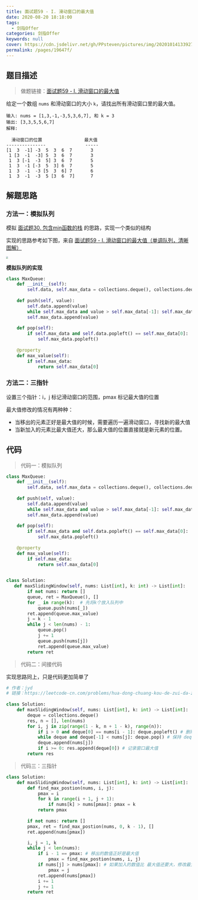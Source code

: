 ```yaml
---
title: 面试题59 - I. 滑动窗口的最大值
date: 2020-08-20 18:18:00
tags: 
  - 剑指Offer
categories: 剑指Offer
keywords: null
cover: https://cdn.jsdelivr.net/gh/PPsteven/pictures/img/20201014133927.png
permalink: /pages/19647f/
---
```


## 题目描述

> 做题链接：[面试题59 - I. 滑动窗口的最大值](https://leetcode-cn.com/problems/hua-dong-chuang-kou-de-zui-da-zhi-lcof/)

给定一个数组 `nums` 和滑动窗口的大小 `k`，请找出所有滑动窗口里的最大值。

```
输入: nums = [1,3,-1,-3,5,3,6,7], 和 k = 3
输出: [3,3,5,5,6,7] 
解释: 

  滑动窗口的位置                最大值
---------------               -----
[1  3  -1] -3  5  3  6  7       3
 1 [3  -1  -3] 5  3  6  7       3
 1  3 [-1  -3  5] 3  6  7       5
 1  3  -1 [-3  5  3] 6  7       5
 1  3  -1  -3 [5  3  6] 7       6
 1  3  -1  -3  5 [3  6  7]      7
```

<!--more-->

## 解题思路

### 方法一：模拟队列

模拟 [面试题30. 包含min函数的栈](https://leetcode-cn.com/problems/bao-han-minhan-shu-de-zhan-lcof/solution/mian-shi-ti-30-bao-han-minhan-shu-de-zhan-fu-zhu-z/) 的思路，实现一个类似的结构

实现的思路参考如下图，来自 [面试题59 - I. 滑动窗口的最大值（单调队列，清晰图解）](https://leetcode-cn.com/problems/hua-dong-chuang-kou-de-zui-da-zhi-lcof/solution/mian-shi-ti-59-i-hua-dong-chuang-kou-de-zui-da-1-6/)

<img src="https://cdn.jsdelivr.net/gh/PPsteven/pictures/img/20200713151806.png" style="zoom:33%;" />

**模拟队列的实现**

```python
class MaxQueue:
    def __init__(self):
        self.data, self.max_data = collections.deque(), collections.deque()
    
    def push(self, value):
        self.data.append(value)
        while self.max_data and value > self.max_data[-1]: self.max_data.pop()
        self.max_data.append(value)
    
    def pop(self):
        if self.max_data and self.data.popleft() == self.max_data[0]:
            self.max_data.popleft()
    
    @property
    def max_value(self):
        if self.max_data:
            return self.max_data[0]
```



### 方法二：三指针

设置三个指针：i，j 标记滑动窗口的范围，pmax 标记最大值的位置

最大值修改的情况有两种种：

- 当移出的元素正好是最大值的时候，需要遍历一遍滑动窗口，寻找新的最大值
- 当新加入的元素比最大值还大，那么最大值的位置直接就是新元素的位置。



## 代码

> 代码一：模拟队列

```python
class MaxQueue:
    def __init__(self):
        self.data, self.max_data = collections.deque(), collections.deque()
    
    def push(self, value):
        self.data.append(value)
        while self.max_data and value > self.max_data[-1]: self.max_data.pop()
        self.max_data.append(value)
    
    def pop(self):
        if self.max_data and self.data.popleft() == self.max_data[0]:
            self.max_data.popleft()
    
    @property
    def max_value(self):
        if self.max_data:
            return self.max_data[0]
        

class Solution:
   def maxSlidingWindow(self, nums: List[int], k: int) -> List[int]:
        if not nums: return []
        queue, ret = MaxQueue(), []
        for _ in range(k):  # 先将k个放入队列中
            queue.push(nums[_])
        ret.append(queue.max_value)
        j = k - 1
        while j < len(nums) - 1:
            queue.pop()
            j += 1
            queue.push(nums[j])
            ret.append(queue.max_value)
        return ret 
```



> 代码二：间接代码

实现思路同上，只是代码更加简单了

```python
# 作者：jyd
# 链接：https://leetcode-cn.com/problems/hua-dong-chuang-kou-de-zui-da-zhi-lcof/solution/mian-shi-ti-59-i-hua-dong-chuang-kou-de-zui-da-1-6/
  
class Solution:
    def maxSlidingWindow(self, nums: List[int], k: int) -> List[int]:
        deque = collections.deque()
        res, n = [], len(nums)
        for i, j in zip(range(1 - k, n + 1 - k), range(n)):
            if i > 0 and deque[0] == nums[i - 1]: deque.popleft() # 删除 deque 中对应的 nums[i-1]
            while deque and deque[-1] < nums[j]: deque.pop() # 保持 deque 递减
            deque.append(nums[j])
            if i >= 0: res.append(deque[0]) # 记录窗口最大值
        return res
```



> 代码三：三指针

```python
class Solution:
    def maxSlidingWindow(self, nums: List[int], k: int) -> List[int]:
        def find_max_postion(nums, i, j):
            pmax = i
            for k in range(i + 1, j + 1):
                if nums[k] > nums[pmax]: pmax = k
            return pmax
        
        if not nums: return []
        pmax, ret = find_max_postion(nums, 0, k - 1), []
        ret.append(nums[pmax])

        i, j = 1, k
        while j < len(nums):
            if i - 1 == pmax: # 移出的数值正好是最大值
                pmax = find_max_postion(nums, i, j)
            if nums[j] > nums[pmax]: # 如果加入的数值比 最大值还要大，修改最大值的位置
                pmax = j 
            ret.append(nums[pmax])
            i += 1
            j += 1
        return ret 
```

